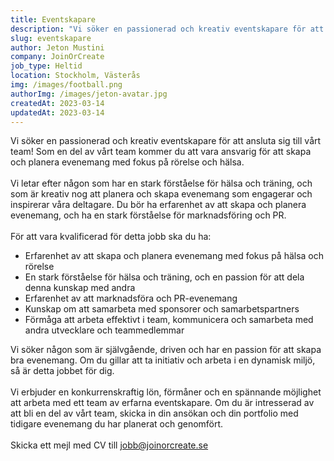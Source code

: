 ```yaml
---
title: Eventskapare
description: "Vi söker en passionerad och kreativ eventskapare för att ansluta sig till vårt team!"
slug: eventskapare
author: Jeton Mustini
company: JoinOrCreate
job_type: Heltid
location: Stockholm, Västerås
img: /images/football.png
authorImg: /images/jeton-avatar.jpg
createdAt: 2023-03-14
updatedAt: 2023-03-14
---
```


Vi söker en passionerad och kreativ eventskapare för att ansluta sig till vårt team! Som en del av vårt team kommer du att vara ansvarig för att skapa och planera evenemang med fokus på rörelse och hälsa.
<br>
<br>
Vi letar efter någon som har en stark förståelse för hälsa och träning, och som är kreativ nog att planera och skapa evenemang som engagerar och inspirerar våra deltagare. Du bör ha erfarenhet av att skapa och planera evenemang, och ha en stark förståelse för marknadsföring och PR.
<br>
<br>
För att vara kvalificerad för detta jobb ska du ha:

- Erfarenhet av att skapa och planera evenemang med fokus på hälsa och rörelse
- En stark förståelse för hälsa och träning, och en passion för att dela denna kunskap med andra
- Erfarenhet av att marknadsföra och PR-evenemang
- Kunskap om att samarbeta med sponsorer och samarbetspartners
- Förmåga att arbeta effektivt i team, kommunicera och samarbeta med andra utvecklare och teammedlemmar

Vi söker någon som är självgående, driven och har en passion för att skapa bra evenemang. Om du gillar att ta initiativ och arbeta i en dynamisk miljö, så är detta jobbet för dig.
<br>
<br>
Vi erbjuder en konkurrenskraftig lön, förmåner och en spännande möjlighet att arbeta med ett team av erfarna eventskapare. Om du är intresserad av att bli en del av vårt team, skicka in din ansökan och din portfolio med tidigare evenemang du har planerat och genomfört.
<br>
<br>
Skicka ett mejl med CV till jobb@joinorcreate.se
